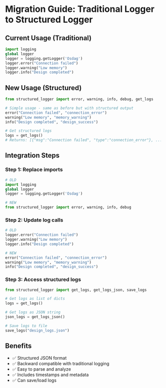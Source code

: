 # Migration Guide: Traditional Logger to Structured Logger

## Current Usage (Traditional)
```python
import logging
global logger
logger = logging.getLogger('Osdag')
logger.error("Connection failed")
logger.warning("Low memory")
logger.info("Design completed")
```

## New Usage (Structured)
```python
from structured_logger import error, warning, info, debug, get_logs

# Simple usage - same as before but with structured output
error("Connection failed", "connection_error")
warning("Low memory", "memory_warning") 
info("Design completed", "design_success")

# Get structured logs
logs = get_logs()
# Returns: [{"msg":"Connection failed", "type":"connection_error"}, ...]
```

## Integration Steps

### Step 1: Replace imports
```python
# OLD
import logging
global logger
logger = logging.getLogger('Osdag')

# NEW
from structured_logger import error, warning, info, debug
```

### Step 2: Update log calls
```python
# OLD
logger.error("Connection failed")
logger.warning("Low memory")
logger.info("Design completed")

# NEW
error("Connection failed", "connection_error")
warning("Low memory", "memory_warning")
info("Design completed", "design_success")
```

### Step 3: Access structured logs
```python
from structured_logger import get_logs, get_logs_json, save_logs

# Get logs as list of dicts
logs = get_logs()

# Get logs as JSON string
json_logs = get_logs_json()

# Save logs to file
save_logs("design_logs.json")
```

## Benefits
- ✅ Structured JSON format
- ✅ Backward compatible with traditional logging
- ✅ Easy to parse and analyze
- ✅ Includes timestamps and metadata
- ✅ Can save/load logs
